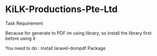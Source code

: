 # KiLK-Productions-Pte-Ltd
Task Requirement

Because for generate to PDF im using library, so install the library first before using it

You need to do :
Install laravel-dompdf Package

